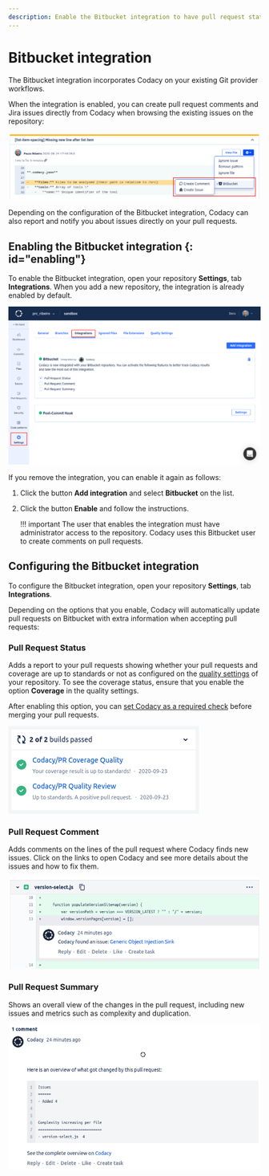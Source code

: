 ```yaml
---
description: Enable the Bitbucket integration to have pull request status, comments, and analysis summaries from Codacy directly on pull requests.
---
```


# Bitbucket integration

The Bitbucket integration incorporates Codacy on your existing Git provider workflows.

When the integration is enabled, you can create pull request comments and Jira issues directly from Codacy when browsing the existing issues on the repository:

![Bitbucket integration for issues](images/bitbucket-integration-issues.png)

Depending on the configuration of the Bitbucket integration, Codacy can also report and notify you about issues directly on your pull requests.

## Enabling the Bitbucket integration {: id="enabling"}

To enable the Bitbucket integration, open your repository **Settings**, tab **Integrations**. When you add a new repository, the integration is already enabled by default.

![Bitbucket integration](images/bitbucket-integration.png)

If you remove the integration, you can enable it again as follows:

1.  Click the button **Add integration** and select **Bitbucket** on the list.
1.  Click the button **Enable** and follow the instructions.

    !!! important
        The user that enables the integration must have administrator access to the repository. Codacy uses this Bitbucket user to create comments on pull requests.


## Configuring the Bitbucket integration

To configure the Bitbucket integration, open your repository **Settings**, tab **Integrations**.

Depending on the options that you enable, Codacy will automatically update pull requests on Bitbucket with extra information when accepting pull requests:

### Pull Request Status

Adds a report to your pull requests showing whether your pull requests and coverage are up to standards or not as configured on the [quality settings](../../repositories-configure/adjusting-quality-settings.md) of your repository. To see the coverage status, ensure that you enable the option **Coverage** in the quality settings.

After enabling this option, you can [set Codacy as a required check](../../faq/repositories/how-do-i-set-codacy-as-a-required-check-to-merge-prs.md#bitbucket) before merging your pull requests.

![Pull request status on Bitbucket](images/bitbucket-integration-pr-status.png)

### Pull Request Comment

Adds comments on the lines of the pull request where Codacy finds new issues. Click on the links to open Codacy and see more details about the issues and how to fix them.

![Pull request comment on Bitbucket](images/bitbucket-integration-pr-comment.png)

### Pull Request Summary

Shows an overall view of the changes in the pull request, including new issues and metrics such as complexity and duplication.

![Pull request summary on Bitbucket](images/bitbucket-integration-pr-summary.png)
